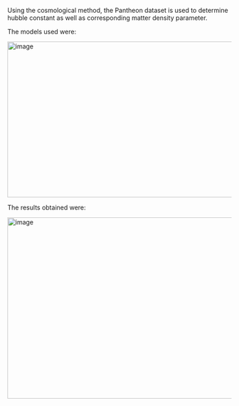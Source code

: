 Using the cosmological method, the Pantheon dataset is used to determine hubble constant as well as corresponding matter density parameter.


The models used were:

<img width="786" height="350" alt="image" src="https://github.com/user-attachments/assets/6e3be048-62c8-4b61-aa89-e654976b0982" />


The results obtained were: 

<img width="865" height="407" alt="image" src="https://github.com/user-attachments/assets/09708932-e731-47f7-8f42-8883a4d66acc" />
